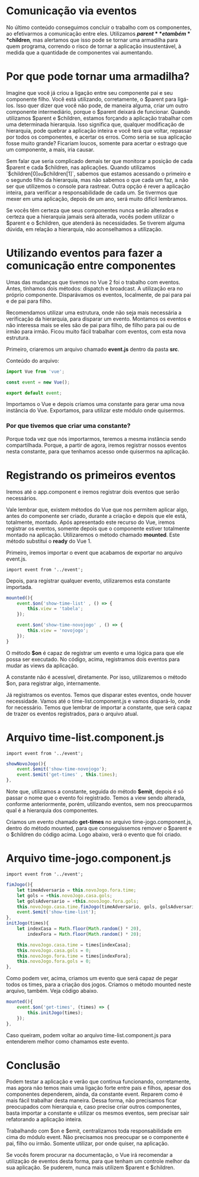 # Comunicação via eventos

No último conteúdo conseguimos concluir o trabalho com os componentes, ao efetivarmos a comunicação entre eles. 
Utilizamos **$parent** e também **$children**, mas alertamos que isso pode se tornar uma armadilha para quem programa, correndo o risco de tornar a aplicação insustentável, à medida que a quantidade de componentes vai aumentando.

# Por que pode tornar uma armadilha?

Imagine que você já criou a ligação entre seu componente pai e seu componente filho. Você está utilizando, corretamente, o $parent para ligá-los. 
Isso quer dizer que você não pode, de maneira alguma, criar um outro componente intermediário, porque o $parent deixará de funcionar. 
Quando utilizamos $parent e $children, estamos forçando a aplicação trabalhar com uma determinada hierarquia. 
Isso significa que, qualquer modificação de hierarquia, pode quebrar a aplicação inteira e você terá que voltar, repassar por todos os componentes, e acertar os erros. 
Como seria se sua aplicação fosse muito grande? 
Ficariam loucos, somente para acertar o estrago que um componente, a mais, iria causar.

Sem falar que seria complicado demais ter que monitorar a posição de cada $parent e cada $children, nas aplicações. 
Quando utilizamos `$children[0]` ou `$children[1]`, sabemos que estamos acessando o primeiro e o segundo filho da hierarquia, mas não sabemos o que cada um faz, a não ser que utilizemos o console para rastrear. Outra opção é rever a aplicação inteira, para verificar a responsabilidade de cada um. 
Se tivermos que mexer em uma aplicação, depois de um ano, será muito difícil lembramos.

Se vocês têm certeza que seus componentes nunca serão alterados e certeza que a hierarquia jamais será alterada, vocês podem utilizar o $parent e o $children, que atenderá  às necessidades. 
Se tiverem alguma dúvida, em relação a hierarquia, não aconselhamos a utilização.

# Utilizando eventos para fazer a comunicação entre componentes

Umas das mudanças que tivemos no Vue 2 foi o trabalho com eventos. 
Antes, tínhamos dois métodos: dispatch e broadcast. 
A utilização era no próprio componente. Disparávamos os eventos, localmente, de pai para pai e de pai para filho.

Recomendamos utilizar uma estrutura, onde não seja mais necessária a verificação da hierarquia, para disparar um evento. 
Montamos os eventos e não interessa mais se eles são de pai para filho, de filho para pai ou de irmão para irmão. 
Ficou muito fácil trabalhar com eventos, com esta nova estrutura.

Primeiro, criaremos um arquivo chamado **event.js** dentro da pasta **src**.

Conteúdo do arquivo:

```js
import Vue from 'vue';

const event = new Vue();

export default event;
```

Importamos o Vue e depois criamos uma constante para gerar uma nova instância do Vue. Exportamos, para utilizar este módulo onde quisermos.

### Por que tivemos que criar uma constante?

Porque toda vez que nós importarmos, teremos a mesma instância sendo compartilhada. 
Porque, a partir de agora, iremos registrar nossos eventos nesta constante, para que tenhamos acesso onde quisermos na aplicação.

# Registrando os primeiros eventos

Iremos até o app.component e iremos registrar dois eventos que serão necessários.

Vale lembrar que, existem métodos do Vue que nos permitem aplicar algo, antes do componente ser criado, durante a criação e depois que ele está, totalmente, montado. 
Após apresentado este recurso do Vue, iremos registrar os eventos, somente depois que o componente estiver totalmente montado na aplicação. 
Utilizaremos o método chamado **mounted**. Este método substitui o **ready** do Vue 1.

Primeiro, iremos importar o event que acabamos de exportar no arquivo event.js.

`import event from '../event';`

Depois, para registrar qualquer evento, utilizaremos esta constante importada.

```js
mounted(){
    event.$on('show-time-list' , () => {
        this.view = 'tabela';
    });

    event.$on('show-time-novojogo' , () => {
        this.view = 'novojogo';
    });
}
```

O método **$on** é capaz de registrar um evento e uma lógica para que ele possa ser executado. No código, acima, registramos dois eventos para mudar as views da aplicação.

A constante não é acessível, diretamente. Por isso, utilizaremos o método $on, para registrar algo, internamente.

Já registramos os eventos. Temos que disparar estes eventos, onde houver necessidade. 
Vamos até o time-list.component.js e vamos dispará-lo, onde for necessário. 
Temos que lembrar de importar a constante, que será capaz de trazer os eventos registrados, para o arquivo atual.

# Arquivo time-list.component.js

`import event from '../event';`

```js
showNovoJogo(){
    event.$emit('show-time-novojogo');
    event.$emit('get-times' , this.times);
},
```

Note que, utilizamos a constante, seguida do método **$emit**, depois é só passar o nome que o evento foi registrado. 
Temos a view sendo alterada, conforme anteriormente, porém, utilizando eventos, sem nos preocuparmos qual é  a hierarquia dos componentes.

Criamos um evento chamado **get-times** no arquivo time-jogo.component.js, dentro do método mounted, para que conseguíssemos remover o $parent e o $children do código acima. 
Logo abaixo, verá o evento que foi criado.

# Arquivo time-jogo.component.js

`import event from '../event';`

```js
fimJogo(){
    let timeAdversario = this.novoJogo.fora.time;
    let gols = +this.novoJogo.casa.gols;
    let golsAdversario = +this.novoJogo.fora.gols;
    this.novoJogo.casa.time.fimJogo(timeAdversario, gols, golsAdversario);
    event.$emit('show-time-list');
},
initJogo(times){
    let indexCasa = Math.floor(Math.random() * 20),
        indexFora = Math.floor(Math.random() * 20);

    this.novoJogo.casa.time = times[indexCasa];
    this.novoJogo.casa.gols = 0;
    this.novoJogo.fora.time = times[indexFora];
    this.novoJogo.fora.gols = 0;
},
```

Como podem ver, acima, criamos um evento que será capaz de pegar todos os times, para a criação dos jogos. 
Criamos o método mounted neste arquivo, também. 
Veja código abaixo.

```js
mounted(){
    event.$on('get-times', (times) => {
        this.initJogo(times);
    });
},
```

Caso queiram, podem voltar ao arquivo time-list.component.js para entenderem melhor como chamamos este evento.

# Conclusão

Podem testar a aplicação e verão que continua funcionando, corretamente, mas agora não temos mais uma ligação forte entre pais e filhos, apesar dos componentes dependerem, ainda, da constante event. 
Reparem como é mais fácil trabalhar desta maneira. Dessa forma, não precisamos ficar preocupados com hierarquia e, caso precise criar outros componentes, basta importar a constante e utilizar os mesmos eventos, sem precisar sair refatorando a aplicação inteira.

Trabalhando com $on e $emit, centralizamos toda responsabilidade em cima do módulo event. 
Não precisamos nos preocupar se o componente é pai, filho ou irmão. 
Somente utilizar, por onde quiser, na aplicação.

Se vocês forem procurar na documentação, o Vue irá recomendar a utilização de eventos desta forma, para que tenham um controle melhor da sua aplicação. 
Se puderem, nunca mais utilizem $parent e $children.